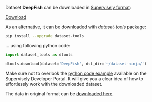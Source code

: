 Dataset **DeepFish** can be downloaded in [Supervisely format](https://developer.supervisely.com/api-references/supervisely-annotation-json-format):

 [Download](https://assets.supervisely.com/remote/eyJsaW5rIjogInMzOi8vc3VwZXJ2aXNlbHktZGF0YXNldHMvMzU3OF9EZWVwRmlzaC9kZWVwZmlzaC1EYXRhc2V0TmluamEudGFyIiwgInNpZyI6ICJZbWlFMm9LeHFQZlJkcTNmb1FjSlYzRXdNV21oMmZ2WGxycmRSM1U0UTA0PSJ9?response-content-disposition=attachment%3B%20filename%3D%22deepfish-DatasetNinja.tar%22)

As an alternative, it can be downloaded with *dataset-tools* package:
``` bash
pip install --upgrade dataset-tools
```

... using following python code:
``` python
import dataset_tools as dtools

dtools.download(dataset='DeepFish', dst_dir='~/dataset-ninja/')
```
Make sure not to overlook the [python code example](https://developer.supervisely.com/getting-started/python-sdk-tutorials/iterate-over-a-local-project) available on the Supervisely Developer Portal. It will give you a clear idea of how to effortlessly work with the downloaded dataset.

The data in original format can be [downloaded here](http://data.qld.edu.au/public/Q5842/2020-AlzayatSaleh-00e364223a600e83bd9c3f5bcd91045-DeepFish/DeepFish.tar).